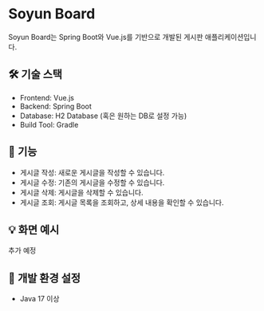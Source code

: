 # Soyun Board
Soyun Board는 Spring Boot와 Vue.js를 기반으로 개발된 게시판 애플리케이션입니다.
  
## 🛠 기술 스택
* Frontend: Vue.js
* Backend: Spring Boot
* Database: H2 Database (혹은 원하는 DB로 설정 가능)
* Build Tool: Gradle

## 🚀 기능
* 게시글 작성: 새로운 게시글을 작성할 수 있습니다.
* 게시글 수정: 기존의 게시글을 수정할 수 있습니다.
* 게시글 삭제: 게시글을 삭제할 수 있습니다.
* 게시글 조회: 게시글 목록을 조회하고, 상세 내용을 확인할 수 있습니다.

## 💡 화면 예시
추가 예정

## 🔧 개발 환경 설정
* Java 17 이상
